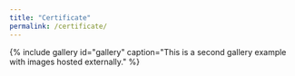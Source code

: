 ```yaml
---
title: "Certificate"
permalink: /certificate/
---
```


{% include gallery id="gallery" caption="This is a second gallery example with images hosted externally." %}